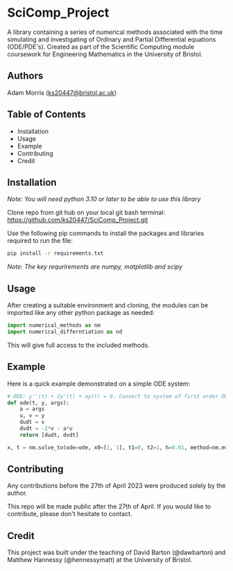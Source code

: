 # SciComp_Project

A library containing a series of numerical methods associated with the time simulating and investigating of Ordinary and Partial Differential equations (ODE/PDE's). Created as part of the Scientific Computing module coursework for Engineering Mathematics in the University of Bristol.   

## Authors
Adam Morris (ks20447@bristol.ac.uk)
## Table of Contents
- Installation
- Usage
- Example
- Contributing
- Credit

## Installation

*Note: You will need python 3.10 or later to be able to use this library*

Clone repo from git hub on your local git bash terminal: https://github.com/ks20447/SciComp_Project.git

Use the following pip commands to install the packages and libraries required to run the file: 

```bash
pip install -r requirements.txt
```

*Note: The key requrirements are numpy, matplotlib and scipy*

## Usage
After creating a suitable environment and cloning, the modules can be imported like any other python package as needed:

```python
import numerical_methods as nm
import numerical_differntiation as nd
```

This will give full access to the included methods.

## Example

Here is a quick example demonstrated on a simple ODE system:

```python
# ODE: y''(t) + 2y'(t) + ay(t) = 0. Convert to system of first order ODE's 
def ode(t, y, args):
    a = args
    u, v = y
    dudt = v
    dvdt = -2*v - a*u
    return [dudt, dvdt]

x, t = nm.solve_to(ode=ode, x0=[1, 1], t1=0, t2=1, h=0.01, method=nm.eurler_method, args=5)    
```

## Contributing

Any contributions before the 27th of April 2023 were produced solely by the author.

This repo will be made public after the 27th of April. If you would like to contribute, please don't hesitate to contact.

## Credit

This project was built under the teaching of David Barton (@dawbarton) and Matthew Hannessy (@hennessymatt) at the University of Bristol.
